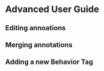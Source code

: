 # Advanced User Guide

## Editing annoations

## Merging annotations

## Adding a new Behavior Tag

